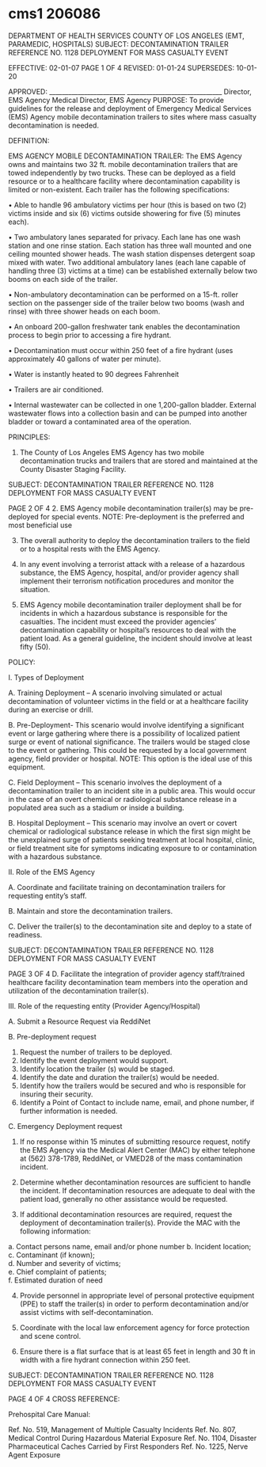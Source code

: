 # cms1 206086

DEPARTMENT OF HEALTH SERVICES 
COUNTY OF LOS ANGELES 
(EMT, PARAMEDIC, HOSPITALS) 
SUBJECT: DECONTAMINATION TRAILER REFERENCE NO. 1128 
 DEPLOYMENT FOR MASS CASUALTY EVENT  
 
EFFECTIVE: 02-01-07  PAGE 1 OF 4 
REVISED: 01-01-24 
SUPERSEDES: 10-01-20 
 
 
APPROVED: ________________________ ______________________________ 
Director, EMS Agency  Medical Director, EMS Agency 
PURPOSE: To provide guidelines for the release and deployment of Emergency Medical 
Services (EMS) Agency mobile decontamination trailers to sites where mass 
casualty decontamination is needed. 
 
DEFINITION: 
 
EMS AGENCY MOBILE DECONTAMINATION TRAILER: The EMS Agency owns and 
maintains two 32 ft. mobile decontamination trailers that are towed independently by two trucks. 
These can be deployed as a field resource or to a healthcare facility where decontamination 
capability is limited or non-existent. Each trailer has the following specifications: 
 
• Able to handle 96 ambulatory victims per hour (this is based on two (2) victims inside 
and six (6) victims outside showering for five (5) minutes each).  
 
• Two ambulatory lanes separated for privacy. Each lane has one wash station and one 
rinse station. Each station has three wall mounted and one ceiling mounted shower 
heads. The wash station dispenses detergent soap mixed with water. Two additional 
ambulatory lanes (each lane capable of handling three (3) victims at a time) can be 
established externally below two booms on each side of the trailer.  
 
• Non-ambulatory decontamination can be performed on a 15-ft. roller section on the 
passenger side of the trailer below two booms (wash and rinse) with three shower heads 
on each boom.  
 
• An onboard 200-gallon freshwater tank enables the decontamination process to begin 
prior to accessing a fire hydrant.  
 
• Decontamination must occur within 250 feet of a fire hydrant (uses approximately 40 
gallons of water per minute).  
 
• Water is instantly heated to 90 degrees Fahrenheit 
 
• Trailers are air conditioned.  
 
• Internal wastewater can be collected in one 1,200-gallon bladder. External wastewater 
flows into a collection basin and can be pumped into another bladder or toward a 
contaminated area of the operation. 
 
PRINCIPLES: 
 
1. The County of Los Angeles EMS Agency has two mobile decontamination trucks and 
trailers that are stored and maintained at the County Disaster Staging Facility. 
 

SUBJECT: DECONTAMINATION TRAILER REFERENCE NO. 1128 
 DEPLOYMENT FOR MASS CASUALTY EVENT  
 
PAGE 2 OF 4 
2. EMS Agency mobile decontamination trailer(s) may be pre-deployed for special 
events. NOTE: Pre-deployment is the preferred and most beneficial use  
 
3. The overall authority to deploy the decontamination trailers to the field or to a 
hospital rests with the EMS Agency. 
 
4. In any event involving a terrorist attack with a release of a hazardous substance, the 
EMS Agency, hospital, and/or provider agency shall implement their terrorism 
notification procedures and monitor the situation. 
 
5. EMS Agency mobile decontamination trailer deployment shall be for incidents in 
which a hazardous substance is responsible for the casualties. The incident must 
exceed the provider agencies’ decontamination capability or hospital’s resources to 
deal with the patient load. As a general guideline, the incident should involve at least 
fifty (50).   
 
POLICY: 
 
I. Types of Deployment 
 
A. Training Deployment – A scenario involving simulated or actual 
decontamination of volunteer victims in the field or at a healthcare facility during 
an exercise or drill.  
 
B. Pre-Deployment- This scenario would involve identifying a significant event or 
large gathering where there is a possibility of localized patient surge or event of 
national significance. The trailers would be staged close to the event or 
gathering. This could be requested by a local government agency, field provider 
or hospital. NOTE: This option is the ideal use of this equipment. 
 
C. Field Deployment – This scenario involves the deployment of a decontamination 
trailer to an incident site in a public area. This would occur in the case of an overt 
chemical or radiological substance release in a populated area such as a 
stadium or inside a building. 
 
B. Hospital Deployment – This scenario may involve an overt or covert chemical 
or radiological substance release in which the first sign might be the unexplained 
surge of patients seeking treatment at local hospital, clinic, or field treatment site 
for symptoms indicating exposure to or contamination with a hazardous 
substance. 
 
II. Role of the EMS Agency 
 
A. Coordinate and facilitate training on decontamination trailers for requesting 
entity’s staff.  
 
B. Maintain and store the decontamination trailers.  
 
C. Deliver the trailer(s) to the decontamination site and deploy to a state of 
readiness.  
 

SUBJECT: DECONTAMINATION TRAILER REFERENCE NO. 1128 
 DEPLOYMENT FOR MASS CASUALTY EVENT  
 
PAGE 3 OF 4 
D. Facilitate the integration of provider agency staff/trained healthcare facility 
decontamination team members into the operation and utilization of the 
decontamination trailer(s). 
 
III. Role of the requesting entity (Provider Agency/Hospital) 
 
A. Submit a Resource Request via ReddiNet 
 
B. Pre-deployment request 
 
1. Request the number of trailers to be deployed. 
2. Identify the event deployment would support. 
3. Identify location the trailer (s) would be staged. 
4. Identify the date and duration the trailer(s) would be needed. 
5. Identify how the trailers would be secured and who is responsible for insuring 
their security. 
6. Identify a Point of Contact to include name, email, and phone number, if 
further information is needed. 
 
C. Emergency Deployment request 
 
1. If no response within 15 minutes of submitting resource request, notify the 
EMS Agency via the Medical Alert Center (MAC) by either telephone at (562) 
378-1789, ReddiNet, or VMED28 of the mass contamination incident. 
 
2. Determine whether decontamination resources are sufficient to handle the 
incident. If decontamination resources are adequate to deal with the patient 
load, generally no other assistance would be requested. 
 
3. If additional decontamination resources are required, request the deployment 
of decontamination trailer(s). Provide the MAC with the following information: 
 
a. Contact persons name, email and/or phone number 
b. Incident location;  
c. Contaminant (if known);  
d. Number and severity of victims;  
e. Chief complaint of patients;  
f. Estimated duration of need 
 
4. Provide personnel in appropriate level of personal protective equipment 
(PPE) to staff the trailer(s) in order to perform decontamination and/or assist 
victims with self-decontamination. 
 
5. Coordinate with the local law enforcement agency for force protection and 
scene control. 
 
6. Ensure there is a flat surface that is at least 65 feet in length and 30 ft in 
width with a fire hydrant connection within 250 feet. 
 
 
 
 

SUBJECT: DECONTAMINATION TRAILER REFERENCE NO. 1128 
 DEPLOYMENT FOR MASS CASUALTY EVENT  
 
PAGE 4 OF 4 
CROSS REFERENCE: 
 
Prehospital Care Manual: 
 
Ref. No. 519, Management of Multiple Casualty Incidents 
Ref. No. 807, Medical Control During Hazardous Material Exposure 
Ref. No. 1104, Disaster Pharmaceutical Caches Carried by First Responders 
Ref. No. 1225, Nerve Agent Exposure
